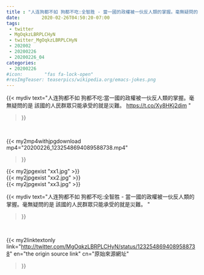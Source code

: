 ```yaml
---
title : "人连狗都不如 狗都不吃:全智胜 - 當一國的政權被一伙反人類的掌握。毫無疑問的是 該國的人民群眾只能承受的就是災難。 "
date:        2020-02-26T04:50:20-07:00
tags:
 - twitter
 - MgOqkzLBRPLCHyN
 - twitter_MgOqkzLBRPLCHyN
 - 202002
 - 20200226
 - 20200226_04
categories:
 - 20200226
#icon:        "fas fa-lock-open"
#resImgTeaser: teaserpics/wikipedia.org/emacs-jokes.png
---
```


{{< mydiv text="人连狗都不如 狗都不吃:當一國的政權被一伙反人類的掌握。毫無疑問的是 該國的人民群眾只能承受的就是災難。 https://t.co/Xy8HKj2dim "
>}}
<br>


{{< my2mp4withjpgdownload mp4="20200226_1232548694089588738.mp4"
>}}

{{< my2jpgexist "xx1.jpg" >}}<br>
{{< my2jpgexist "xx2.jpg" >}}<br>
{{< my2jpgexist "xx3.jpg" >}}<br>



{{< mydiv text="人连狗都不如 狗都不吃:全智胜 - 當一國的政權被一伙反人類的掌握。毫無疑問的是 該國的人民群眾只能承受的就是災難。 "
>}}
<br>

{{< my2linktextonly link="http://twitter.com/MgOqkzLBRPLCHyN/status/1232548694089588738"
en="the origin source link" cn="原始來源網址"
>}}


<br>

